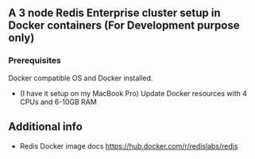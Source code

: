 ## A 3 node Redis Enterprise cluster setup in Docker containers (For Development purpose only)

### Prerequisites

Docker compatible OS and Docker installed.
  - (I have it setup on my MacBook Pro)
Update Docker resources with 4 CPUs and 6-10GB RAM  

## Additional info

* Redis Docker image docs https://hub.docker.com/r/redislabs/redis
